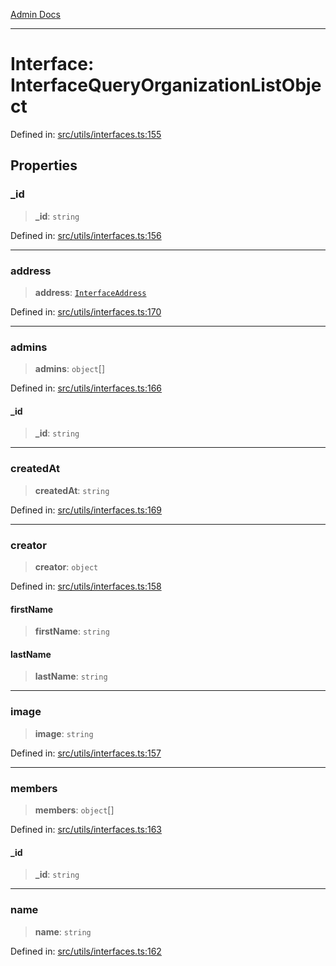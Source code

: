 [Admin Docs](/)

***

# Interface: InterfaceQueryOrganizationListObject

Defined in: [src/utils/interfaces.ts:155](https://github.com/PalisadoesFoundation/talawa-admin/blob/main/src/utils/interfaces.ts#L155)

## Properties

### \_id

> **\_id**: `string`

Defined in: [src/utils/interfaces.ts:156](https://github.com/PalisadoesFoundation/talawa-admin/blob/main/src/utils/interfaces.ts#L156)

***

### address

> **address**: [`InterfaceAddress`](InterfaceAddress.md)

Defined in: [src/utils/interfaces.ts:170](https://github.com/PalisadoesFoundation/talawa-admin/blob/main/src/utils/interfaces.ts#L170)

***

### admins

> **admins**: `object`[]

Defined in: [src/utils/interfaces.ts:166](https://github.com/PalisadoesFoundation/talawa-admin/blob/main/src/utils/interfaces.ts#L166)

#### \_id

> **\_id**: `string`

***

### createdAt

> **createdAt**: `string`

Defined in: [src/utils/interfaces.ts:169](https://github.com/PalisadoesFoundation/talawa-admin/blob/main/src/utils/interfaces.ts#L169)

***

### creator

> **creator**: `object`

Defined in: [src/utils/interfaces.ts:158](https://github.com/PalisadoesFoundation/talawa-admin/blob/main/src/utils/interfaces.ts#L158)

#### firstName

> **firstName**: `string`

#### lastName

> **lastName**: `string`

***

### image

> **image**: `string`

Defined in: [src/utils/interfaces.ts:157](https://github.com/PalisadoesFoundation/talawa-admin/blob/main/src/utils/interfaces.ts#L157)

***

### members

> **members**: `object`[]

Defined in: [src/utils/interfaces.ts:163](https://github.com/PalisadoesFoundation/talawa-admin/blob/main/src/utils/interfaces.ts#L163)

#### \_id

> **\_id**: `string`

***

### name

> **name**: `string`

Defined in: [src/utils/interfaces.ts:162](https://github.com/PalisadoesFoundation/talawa-admin/blob/main/src/utils/interfaces.ts#L162)
